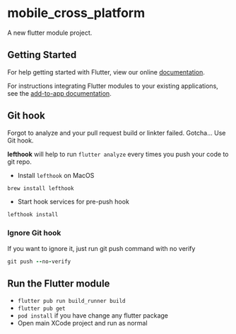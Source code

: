 # mobile_cross_platform

A new flutter module project.

## Getting Started

For help getting started with Flutter, view our online
[documentation](https://flutter.dev/).

For instructions integrating Flutter modules to your existing applications,
see the [add-to-app documentation](https://flutter.dev/docs/development/add-to-app).

## Git hook

Forgot to analyze and your pull request build or linkter failed. Gotcha... Use Git hook.

__lefthook__ will help to run `flutter analyze` every times you push your code to git repo.

- Install `lefthook` on MacOS

```ruby
brew install lefthook
```

- Start hook services for pre-push hook

```ruby
lefthook install
```

### Ignore Git hook

If you want to ignore it, just run git push command with no verify

```ruby
git push --no-verify
```

## Run the Flutter module

- `flutter pub run build_runner build`
- `flutter pub get`
- `pod install` if you have change any flutter package
- Open main XCode project and run as normal
